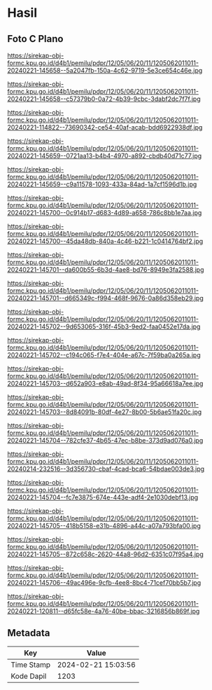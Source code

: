 # Hasil

## Foto C Plano

https://sirekap-obj-formc.kpu.go.id/d4b1/pemilu/pdpr/12/05/06/20/11/1205062011011-20240221-145658--5a2047fb-150a-4c62-9719-5e3ce654c46e.jpg

https://sirekap-obj-formc.kpu.go.id/d4b1/pemilu/pdpr/12/05/06/20/11/1205062011011-20240221-145658--c57379b0-0a72-4b39-9cbc-3dabf2dc7f7f.jpg

https://sirekap-obj-formc.kpu.go.id/d4b1/pemilu/pdpr/12/05/06/20/11/1205062011011-20240221-114822--73690342-ce54-40af-acab-bdd6922938df.jpg

https://sirekap-obj-formc.kpu.go.id/d4b1/pemilu/pdpr/12/05/06/20/11/1205062011011-20240221-145659--0721aa13-b4b4-4970-a892-cbdb40d71c77.jpg

https://sirekap-obj-formc.kpu.go.id/d4b1/pemilu/pdpr/12/05/06/20/11/1205062011011-20240221-145659--c9a11578-1093-433a-84ad-1a7cf1596d1b.jpg

https://sirekap-obj-formc.kpu.go.id/d4b1/pemilu/pdpr/12/05/06/20/11/1205062011011-20240221-145700--0c914b17-d683-4d89-a658-786c8bb1e7aa.jpg

https://sirekap-obj-formc.kpu.go.id/d4b1/pemilu/pdpr/12/05/06/20/11/1205062011011-20240221-145700--45da48db-840a-4c46-b221-1c0414764bf2.jpg

https://sirekap-obj-formc.kpu.go.id/d4b1/pemilu/pdpr/12/05/06/20/11/1205062011011-20240221-145701--da600b55-6b3d-4ae8-bd76-8949e3fa2588.jpg

https://sirekap-obj-formc.kpu.go.id/d4b1/pemilu/pdpr/12/05/06/20/11/1205062011011-20240221-145701--d665349c-f994-468f-9676-0a86d358eb29.jpg

https://sirekap-obj-formc.kpu.go.id/d4b1/pemilu/pdpr/12/05/06/20/11/1205062011011-20240221-145702--9d653065-316f-45b3-9ed2-faa0452e17da.jpg

https://sirekap-obj-formc.kpu.go.id/d4b1/pemilu/pdpr/12/05/06/20/11/1205062011011-20240221-145702--c194c065-f7e4-404e-a67c-7f59ba0a265a.jpg

https://sirekap-obj-formc.kpu.go.id/d4b1/pemilu/pdpr/12/05/06/20/11/1205062011011-20240221-145703--d652a903-e8ab-49ad-8f34-95a66618a7ee.jpg

https://sirekap-obj-formc.kpu.go.id/d4b1/pemilu/pdpr/12/05/06/20/11/1205062011011-20240221-145703--8d84091b-80df-4e27-8b00-5b6ae51fa20c.jpg

https://sirekap-obj-formc.kpu.go.id/d4b1/pemilu/pdpr/12/05/06/20/11/1205062011011-20240221-145704--782cfe37-4b65-47ec-b8be-373d9ad076a0.jpg

https://sirekap-obj-formc.kpu.go.id/d4b1/pemilu/pdpr/12/05/06/20/11/1205062011011-20240214-232516--3d356730-cbaf-4cad-bca6-54bdae003de3.jpg

https://sirekap-obj-formc.kpu.go.id/d4b1/pemilu/pdpr/12/05/06/20/11/1205062011011-20240221-145704--fc7e3875-674e-443e-adf4-2e1030debf13.jpg

https://sirekap-obj-formc.kpu.go.id/d4b1/pemilu/pdpr/12/05/06/20/11/1205062011011-20240221-145705--418b5158-e31b-4896-a44c-a07a793bfa00.jpg

https://sirekap-obj-formc.kpu.go.id/d4b1/pemilu/pdpr/12/05/06/20/11/1205062011011-20240221-145705--872c658c-2620-44a8-96d2-6351c07f95a4.jpg

https://sirekap-obj-formc.kpu.go.id/d4b1/pemilu/pdpr/12/05/06/20/11/1205062011011-20240221-145706--49ac496e-9cfb-4ee8-8bc4-71cef70bb5b7.jpg

https://sirekap-obj-formc.kpu.go.id/d4b1/pemilu/pdpr/12/05/06/20/11/1205062011011-20240221-120811--d65fc58e-4a76-40be-bbac-3216856b869f.jpg


## Metadata

| Key        | Value               |
| ---------- | ------------------- |
| Time Stamp | 2024-02-21 15:03:56 |
| Kode Dapil | 1203                |



